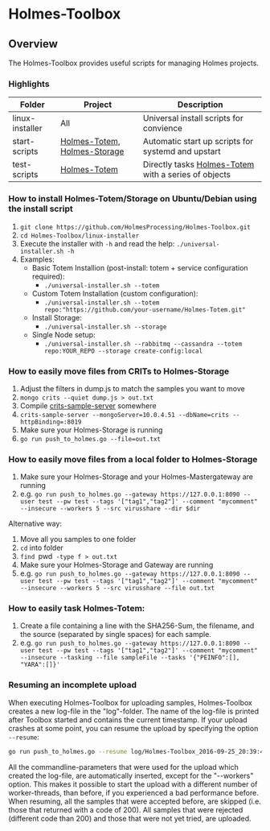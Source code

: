 # Holmes-Toolbox

## Overview
The Holmes-Toolbox provides useful scripts for managing Holmes projects.

### Highlights

| Folder | Project | Description |
| --- | --- | --- |
| linux-installer | All | Universal install scripts for convience |
| start-scripts | [Holmes-Totem](https://github.com/HolmesProcessing/Holmes-Totem), [Holmes-Storage](https://github.com/HolmesProcessing/Holmes-Storage) | Automatic start up scripts for systemd and upstart |
| test-scripts | [Holmes-Totem](https://github.com/HolmesProcessing/Holmes-Totem) | Directly tasks [Holmes-Totem](https://github.com/HolmesProcessing/Holmes-Totem) with a series of objects |

### How to install Holmes-Totem/Storage on Ubuntu/Debian using the install script

1. `git clone https://github.com/HolmesProcessing/Holmes-Toolbox.git`
2. `cd Holmes-Toolbox/linux-installer`
3. Execute the installer with `-h` and read the help: `./universal-installer.sh -h`
4. Examples:
    - Basic Totem Installion (post-install: totem + service configuration required):
        - `./universal-installer.sh --totem`
    - Custom Totem Installation (custom configuration):
        - `./universal-installer.sh --totem repo:"https://github.com/your-username/Holmes-Totem.git"`
    - Install Storage:
        - `./universal-installer.sh --storage`
    - Single Node setup:
        - `./universal-installer.sh --rabbitmq --cassandra --totem repo:YOUR_REPO --storage create-config:local`


### How to easily move files from CRITs to Holmes-Storage

1. Adjust the filters in dump.js to match the samples you want to move
2. `mongo crits --quiet dump.js > out.txt`
3. Compile [crits-sample-server](https://github.com/cynexit/crits-sample-server) somewhere
4. `crits-sample-server --mongoServer=10.0.4.51 --dbName=crits --httpBinding=:8019`
5. Make sure your Holmes-Storage is running
6. `go run push_to_holmes.go --file=out.txt`


### How to easily move files from a local folder to Holmes-Storage

1. Make sure your Holmes-Storage and your Holmes-Mastergateway are running
2. e.g. `go run push_to_holmes.go --gateway https://127.0.0.1:8090 --user test --pw test --tags '["tag1","tag2"]' --comment "mycomment" --insecure --workers 5 --src virusshare --dir $dir`

Alternative way:

1. Move all you samples to one folder
2. `cd` into folder
3. `find `pwd` -type f > out.txt`
4. Make sure your Holmes-Storage and Gateway are running
5. e.g. `go run push_to_holmes.go --gateway https://127.0.0.1:8090 --user test --pw test --tags '["tag1","tag2"]' --comment "mycomment" --insecure --workers 5 --src virusshare --file out.txt`

### How to easily task Holmes-Totem:
1. Create a file containing a line with the SHA256-Sum, the filename, and the source (separated by single spaces) for each sample.
2. e.g. `go run push_to_holmes.go --gateway https://127.0.0.1:8090 --user test --pw test --tags '["tag1","tag2"]' --comment "mycomment" --insecure --tasking --file sampleFile --tasks '{"PEINFO":[], "YARA":[]}'`

### Resuming an incomplete upload
When executing Holmes-Toolbox for uploading samples, Holmes-Toolbox creates a new log-file in the "log"-folder. The name of the log-file is printed after Toolbox started and contains the current timestamp. If your upload crashes at some point, you can resume the upload by specifying the option `--resume`:
```sh
go run push_to_holmes.go --resume log/Holmes-Toolbox_2016-09-25_20:39:44 --workers 5
```
All the commandline-parameters that were used for the upload which created the log-file, are automatically inserted, except for the "--workers" option. This makes it possible to start the upload with a different number of worker-threads, than before, if you experienced a bad performance before.
When resuming, all the samples that were accepted before, are skipped (i.e. those that returned with a code of 200). All samples that were rejected (different code than 200) and those that were not yet tried, are uploaded.
